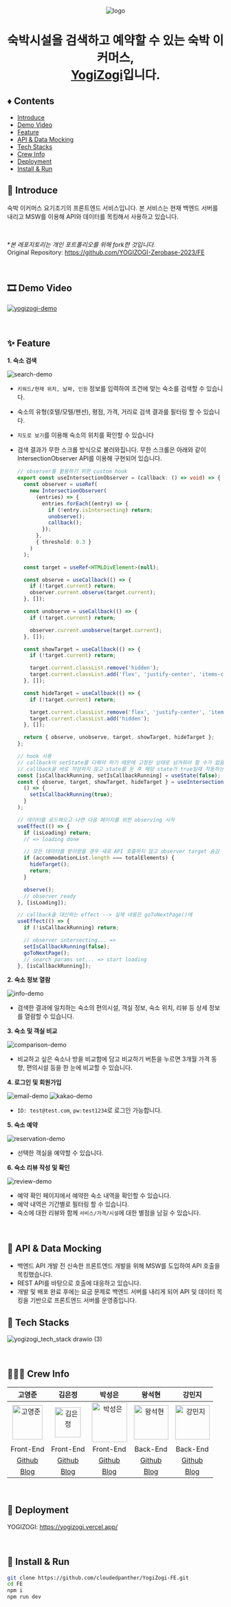 <p align='center'><img alt='logo' src='https://github.com/YOGIZOGI-Zerobase-2023/FE/assets/116236689/a508c41e-90d7-4cd5-868f-b760d519a916'></p>
<h1 align='center'>숙박시설을 검색하고 예약할 수 있는 숙박 이커머스, <br /> <a href='https://yogizogi.vercel.app/' color='red'>YogiZogi</a>입니다.</h1>

## ♦️ Contents

- [Introduce](#introduce)
- [Demo Video](#demo-video)
- [Feature](#feature)
- [API & Data Mocking](#api--data-mocking)
- [Tech Stacks](#tech-stacks)
- [Crew Info](#crew-info)
- [Deployment](#deployment)
- [Install & Run](#install--run)
  <br />

## 🎉 Introduce

숙박 이커머스 요기조기의 프론트엔드 서비스입니다. 본 서비스는 현재 백엔드 서버를 내리고 MSW를 이용해 API와 데이터를 목킹해서 사용하고 있습니다.

<br />

\*_본 레포지토리는 개인 포트폴리오를 위해 fork한 것입니다._
<br />
Original Repository: https://github.com/YOGIZOGI-Zerobase-2023/FE

<br />

## 🎞 Demo Video

[![yogizogi-demo](http://img.youtube.com/vi/GPzHwhCmJU4/0.jpg)](https://youtu.be/GPzHwhCmJU4)

<br />

## ✨ Feature

<strong>1. 숙소 검색</strong>

<img alt='search-demo' src='https://github.com/cloudedpanther/YogiZogi-FE/assets/76900250/2472ccb9-4e7a-41a4-bf65-ec565db7ea0e'>

- `키워드/현재 위치, 날짜, 인원` 정보를 입력하여 조건에 맞는 숙소를 검색할 수 있습니다.
- 숙소의 유형(호텔/모텔/펜션), 평점, 가격, 거리로 검색 결과를 필터링 할 수 있습니다.
- `지도로 보기`를 이용해 숙소의 위치를 확인할 수 있습니다
- 검색 결과가 무한 스크롤 방식으로 불러와집니다. 무한 스크롤은 아래와 같이 IntersectionObserver API를 이용해 구현되어 있습니다.

  ```ts
  // observer를 활용하기 위한 custom hook
  export const useIntersectionObserver = (callback: () => void) => {
    const observer = useRef(
      new IntersectionObserver(
        (entries) => {
          entries.forEach((entry) => {
            if (!entry.isIntersecting) return;
            unobserve();
            callback();
          });
        },
        { threshold: 0.3 }
      )
    );

    const target = useRef<HTMLDivElement>(null);

    const observe = useCallback(() => {
      if (!target.current) return;
      observer.current.observe(target.current);
    }, []);

    const unobserve = useCallback(() => {
      if (!target.current) return;

      observer.current.unobserve(target.current);
    }, []);

    const showTarget = useCallback(() => {
      if (!target.current) return;

      target.current.classList.remove('hidden');
      target.current.classList.add('flex', 'justify-center', 'items-center');
    }, []);

    const hideTarget = useCallback(() => {
      if (!target.current) return;

      target.current.classList.remove('flex', 'justify-center', 'items-center');
      target.current.classList.add('hidden');
    }, []);

    return { observe, unobserve, target, showTarget, hideTarget };
  };

  // hook 사용
  // callback이 setState를 다뤄야 하기 때문에 고정된 상태로 넘겨줘야 할 수가 없음
  // callback을 바로 작성하지 않고 state를 둔 후 해당 state가 true일때 작동하는 effect를 운영
  const [isCallbackRunning, setIsCallbackRunning] = useState(false);
  const { observe, target, showTarget, hideTarget } = useIntersectionObserver(
    () => {
      setIsCallbackRunning(true);
    }
  );

  // 데이터를 로드해오고 나면 다음 페이지를 위한 observing 시작
  useEffect(() => {
    if (isLoading) return;
    // => loading done

    // 모든 데이터를 받아왔을 경우 새로 API 호출하지 않고 observer target 숨김
    if (accommodationList.length === totalElements) {
      hideTarget();
      return;
    }

    observe();
    // observer ready
  }, [isLoading]);

  // callback을 대신하는 effect --> 실제 내용은 goToNextPage()에
  useEffect(() => {
    if (!isCallbackRunning) return;

    // observer intersecting... =>
    setIsCallbackRunning(false);
    goToNextPage();
    // search params set... => start loading
  }, [isCallbackRunning]);
  ```

<strong>2. 숙소 정보 열람</strong>

<img alt='info-demo' src='https://github.com/cloudedpanther/YogiZogi-FE/assets/76900250/c11d3451-ccfe-4e80-8419-14d6d58f5e79' />

- 검색한 결과에 일치하는 숙소의 편의시설, 객실 정보, 숙소 위치, 리뷰 등 상세 정보를 열람할 수 있습니다.

<strong>3. 숙소 및 객실 비교</strong>

<img alt='comparison-demo' src='https://github.com/cloudedpanther/YogiZogi-FE/assets/76900250/3bf1c2fb-3aab-443f-befe-21a4eaeaddd0' />

- 비교하고 싶은 숙소나 방을 비교함에 담고 비교하기 버튼을 누르면 3개월 가격 동향, 편의시설 등을 한 눈에 비교할 수 있습니다.

<strong>4. 로그인 및 회원가입</strong>

<img alt='email-demo' src='https://github.com/cloudedpanther/YogiZogi-FE/assets/76900250/7aab7704-3bca-4baa-ae38-e6c3aba7559f' />
<img alt='kakao-demo' src='https://github.com/cloudedpanther/YogiZogi-FE/assets/76900250/60f7c4ed-dfe0-4f0e-8330-75e9b38b6aff' />

- `ID: test@test.com`, `pw:test1234`로 로그인 가능합니다.

<strong>5. 숙소 예약</strong>

<img alt='reservation-demo' src='https://github.com/cloudedpanther/YogiZogi-FE/assets/76900250/8dd075ad-4787-4b38-89a1-975177195983' />

- 선택한 객실을 예약할 수 있습니다.

<strong>6. 숙소 리뷰 작성 및 확인</strong>

<img alt='review-demo' src='https://github.com/cloudedpanther/YogiZogi-FE/assets/76900250/5c116756-0510-4065-9461-ef3fdda17382' />

- 예약 확인 페이지에서 예약한 숙소 내역을 확인할 수 있습니다.
- 예약 내역은 기간별로 필터링 할 수 있습니다.
- 숙소에 대한 리뷰와 함께 `서비스/가격/시설`에 대한 별점을 남길 수 있습니다.

<br />

## 🛒 API & Data Mocking

- 백엔드 API 개발 전 신속한 프론트엔드 개발을 위해 MSW를 도입하여 API 호출을 목킹했습니다.
- REST API를 바탕으로 호출에 대응하고 있습니다.
- 개발 및 배포 완료 후에는 요금 문제로 백엔드 서버를 내리게 되어 API 및 데이터 목킹을 기반으로 프론트엔드 서버를 운영중입니다.
  <br />

## 🔧 Tech Stacks

![yogizogi_tech_stack drawio (3)](https://github.com/YOGIZOGI-Zerobase-2023/FE/assets/116236689/8705ff4a-5526-4392-8eca-f172810ce776)

<br />

## 👩‍👧‍👦 Crew Info

|                                                                         고영준                                                                          |                                                                        김은정                                                                        |                                                                         박성은                                                                          |                                                                         왕석현                                                                          |                                                                         강민지                                                                          |
| :-----------------------------------------------------------------------------------------------------------------------------------------------------: | :--------------------------------------------------------------------------------------------------------------------------------------------------: | :-----------------------------------------------------------------------------------------------------------------------------------------------------: | :-----------------------------------------------------------------------------------------------------------------------------------------------------: | :-----------------------------------------------------------------------------------------------------------------------------------------------------: |
| <img src="https://user-images.githubusercontent.com/89354370/159485964-95cade06-01fa-4765-b0ea-5daae66db82b.png" alt="고영준" width=70px height=80px /> | <img src="https://github.com/YOGIZOGI-Zerobase-2023/FE/assets/116236689/0b9696da-b45f-48ee-a442-6b317c7926d6" alt="김은정" width=60px height=70px /> | <img src="https://user-images.githubusercontent.com/89354370/159486446-3e8bd873-bfaf-4c33-b211-08ac8eee9941.jpg" alt="박성은" width=82px height=92px /> | <img src="https://user-images.githubusercontent.com/89354370/159485282-568e61d9-c0da-4f71-914f-5a586f23ba4e.jpg" alt="왕석현" width=80px height=80px /> | <img src="https://user-images.githubusercontent.com/89354370/159486647-926d1dd2-5a52-4fc6-8944-3da6cb88748c.jpg" alt="강민지" width=80px height=80px /> |
|                                                                        Front-End                                                                        |                                                                      Front-End                                                                       |                                                                        Front-End                                                                        |                                                                        Back-End                                                                         |                                                                        Back-End                                                                         |
|                                                       [Github](https://github.com/cloudedpanther)                                                       |                                                         [Github](https://github.com/Ryomi-j)                                                         |                                                          [Github](https://github.com/bbung95)                                                           |                                                           [Github](https://github.com/wsh096)                                                           |                                                          [Github](https://github.com/pumkinni)                                                          |
|                                                      [Blog](https://blog.naver.com/cloudedpanther)                                                      |                                                         [Blog](https://premubo.tistory.com/)                                                         |                                                             [Blog](https://velog.io/@bbung)                                                             |                                                            [Blog](https://velog.io/@wsh096)                                                             |                                                          [Blog](https://pumkinni.tistory.com/)                                                          |

<br />

## 🚀 Deployment

YOGIZOGI: https://yogizogi.vercel.app/

<br />

## 🔨 Install & Run

```bash
git clone https://github.com/cloudedpanther/YogiZogi-FE.git
cd FE
npm i
npm run dev
```
